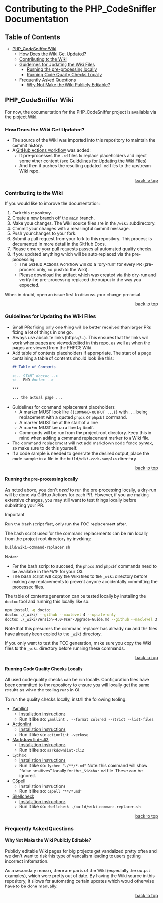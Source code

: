 # Contributing to the PHP_CodeSniffer Documentation

## Table of Contents

* [PHP_CodeSniffer Wiki](#php_codesniffer-wiki)
    * [How Does the Wiki Get Updated?](#how-does-the-wiki-get-updated)
    * [Contributing to the Wiki](#contributing-to-the-wiki)
    * [Guidelines for Updating the Wiki Files](#guidelines-for-updating-the-wiki-files)
        * [Running the pre-processing locally](#running-the-pre-processing-locally)
        * [Running Code Quality Checks Locally](#running-code-quality-checks-locally)
    * [Frequently Asked Questions](#frequently-asked-questions)
        * [Why Not Make the Wiki Publicly Editable?](#why-not-make-the-wiki-publicly-editable)


## PHP_CodeSniffer Wiki

For now, the documentation for the PHP_CodeSniffer project is available via the [project Wiki](https://github.com/PHPCSStandards/PHP_CodeSniffer/wiki).

### How Does the Wiki Get Updated?

* The source of the Wiki was imported into this repository to maintain the commit history.
* A [GitHub Actions workflow](https://github.com/PHPCSStandards/PHP_CodeSniffer-documentation/blob/main/.github/workflows/publish-wiki.yml) was added:
    * It pre-processes the `.md` files to replace placeholders and inject some other content (see [Guidelines for Updating the Wiki Files](#guidelines-for-updating-the-wiki-files)).
    * And then it pushes the resulting updated `.md` files to the upstream Wiki repo.

<p align="right"><a href="#table-of-contents">back to top</a></p>


### Contributing to the Wiki

If you would like to improve the documentation:
1. Fork this repository.
2. Create a new branch off the `main` branch.
3. Make your changes. The Wiki source files are in the `/wiki` subdirectory.
4. Commit your changes with a meaningful commit message.
5. Push your changes to your fork.
6. Submit a pull request from your fork to this repository. This process is documented in more detail in the [GitHub Docs](https://docs.github.com/en/pull-requests/collaborating-with-pull-requests/proposing-changes-to-your-work-with-pull-requests/creating-a-pull-request-from-a-fork).
7. Please ensure your pull requests passes all automated quality checks.
8. If you updated anything which will be auto-replaced via the pre-processing:
    * The GitHub Actions workflow will do a "dry-run" for every PR (pre-process only, no push to the Wiki).
    * Please download the artifact which was created via this dry-run and verify the pre-processing replaced the output in the way you expected.

When in doubt, open an issue first to discuss your change proposal.

<p align="right"><a href="#table-of-contents">back to top</a></p>


### Guidelines for Updating the Wiki Files

* Small PRs fixing only one thing will be better received than larger PRs fixing a lot of things in one go.
* Always use absolute links (https://...). This ensures that the links will work when pages are viewed/edited in this repo, as well as when the pages are viewed from the PHPCS Wiki.
* Add table of contents placeholders if appropriate.
    The start of a page containing a table of contents should look like this:
    ```md
    ## Table of Contents

    <!-- START doctoc -->
    <!-- END doctoc -->

    ***

    ... the actual page ...
    ```
* Guidelines for command replacement placeholders:
    * A marker MUST look like `{{COMMAND-OUTPUT ...}}` with `...` being replacement with a quoted `phpcs` or `phpcbf` command.
    * A marker MUST be at the start of a line.
    * A marker MUST be on a line by itself.
    * Commands will be run from the project root directory. Keep this in mind when adding a command replacement marker to a Wiki file.
* The command replacement will not add markdown code fence syntax, so make sure to do this yourself.
* If a code sample is needed to generate the desired output, place the code sample in a file in the `build/wiki-code-samples` directory.

<p align="right"><a href="#table-of-contents">back to top</a></p>


#### Running the pre-processing locally

As noted above, you don't _need_ to run the pre-processing locally, a dry-run will be done via GitHub Actions for each PR.
However, if you are making extensive changes, you may still want to test things locally before submitting your PR.

> [!IMPORTANT]
> Run the bash script first, only run the TOC replacement after.

The bash script used for the command replacements can be run locally from the project root directory by invoking:

```bash
build/wiki-command-replacer.sh
```

Notes:
* For the bash script to succeed, the `phpcs` and `phpcbf` commands need to be available in the `PATH` for your OS.
* The bash script will copy the Wiki files to the `_wiki` directory before making any replacements to prevent anyone accidentally committing the processed files.

The table of contents generation can be tested locally by installing the `doctoc` tool and running this locally like so:

```bash
npm install -g doctoc
doctoc ./_wiki/ --github --maxlevel 4 --update-only
doctoc ./_wiki/Version-4.0-User-Upgrade-Guide.md --github --maxlevel 3 --update-only
```

Note that this presumes the command replacer has already run and the files have already been copied to the `_wiki` directory.

If you only want to test the TOC generation, make sure you copy the Wiki files to the `_wiki` directory before running these commands.

<p align="right"><a href="#table-of-contents">back to top</a></p>


#### Running Code Quality Checks Locally

All used code quality checks can be run locally.
Configuration files have been committed to the repository to ensure you will locally get the same results as when the tooling runs in CI.

To run the quality checks locally, install the following tooling:
* [Yamllint](https://github.com/adrienverge/yamllint)
    * [Installation instructions](https://yamllint.readthedocs.io/en/stable/quickstart.html)
    * Run it like so: `yamllint . --format colored --strict --list-files`
* [Actionlint](https://github.com/rhysd/actionlint)
    * [Installation instructions](https://github.com/rhysd/actionlint/blob/main/docs/install.md)
    * Run it like so: `actionlint -verbose`
* [Markdownlint-cli2](https://github.com/DavidAnson/markdownlint-cli2)
    * [Installation instructions](https://github.com/DavidAnson/markdownlint-cli2#install)
    * Run it like so: `markdownlint-cli2`
* [Lychee](https://github.com/lycheeverse/lychee)
    * [Installation instructions](https://github.com/lycheeverse/lychee?tab=readme-ov-file#installation)
    * Run it like so: `lychee "./**/*.md"`
        Note: this command will show "false positives" locally for the `_Sidebar.md` file. These can be ignored.
* [CSpell](https://cspell.org/)
    * [Installation instructions](https://cspell.org/docs/installation)
    * Run it like so: `cspell "**/*.md"`
* [Shellcheck](https://www.shellcheck.net/)
    * [Installation instructions](https://github.com/koalaman/shellcheck?tab=readme-ov-file#installing)
    * Run it like so: `shellcheck ./build/wiki-command-replacer.sh`

<p align="right"><a href="#table-of-contents">back to top</a></p>


### Frequently Asked Questions

#### Why Not Make the Wiki Publicly Editable?

Publicly editable Wiki pages for big projects get vandalized pretty often and we don't want to risk this type of vandalism leading to users getting incorrect information.

As a secondary reason, there are parts of the Wiki (especially the output examples), which were pretty out of date.
By having the Wiki source in this repository, it allows for automating certain updates which would otherwise have to be done manually.

<p align="right"><a href="#table-of-contents">back to top</a></p>
